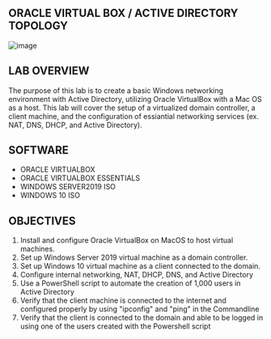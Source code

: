 <h2> ORACLE VIRTUAL BOX / ACTIVE DIRECTORY TOPOLOGY</h2>

![image](https://github.com/user-attachments/assets/b08d431a-8764-43bd-aec9-0df5c69c96bc)

<h2>LAB OVERVIEW</h2>

The purpose of this lab is to create a basic Windows networking environment with Active Directory, utilizing Oracle VirtualBox with a Mac OS as a host. This lab will cover the setup of a virtualized domain controller, a client machine, and the configuration of essiantial networking services (ex. NAT, DNS, DHCP, and Active Directory).

<h2>SOFTWARE</h2>

- ORACLE VIRTUALBOX
- ORACLE VIRTUALBOX ESSENTIALS
- WINDOWS SERVER2019 ISO
- WINDOWS 10 ISO

<h2>OBJECTIVES</h2>

1. Install and configure Oracle VirtualBox on MacOS to host virtual machines.
2. Set up Windows Server 2019 virtual machine as a domain controller.
3. Set up Windows 10 virtual machine as a client connected to the domain.
4. Configure internal networking, NAT, DHCP, DNS, and Active Directory
5. Use a PowerShell script to automate the creation of 1,000 users in Active Directory
6. Verify that the client machine is connected to the internet and configured properly by using "ipconfig" and "ping" in the Commandline
7. Verify that the client is connected to the domain and able to be logged in using one of the users created with the Powershell script 
